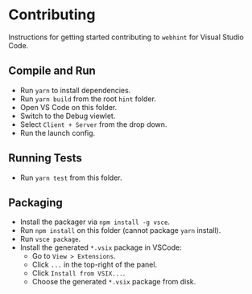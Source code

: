 # Contributing

Instructions for getting started contributing to `webhint`
for Visual Studio Code.

## Compile and Run

* Run `yarn` to install dependencies.
* Run `yarn build` from the root `hint` folder.
* Open VS Code on this folder.
* Switch to the Debug viewlet.
* Select `Client + Server` from the drop down.
* Run the launch config.

## Running Tests

* Run `yarn test` from this folder.

## Packaging

* Install the packager via `npm install -g vsce`.
* Run `npm install` on this folder (cannot package `yarn` install).
* Run `vsce package`.
* Install the generated `*.vsix` package in VSCode:
  * Go to `View > Extensions`.
  * Click `...` in the top-right of the panel.
  * Click `Install from VSIX...`.
  * Choose the generated `*.vsix` package from disk.
